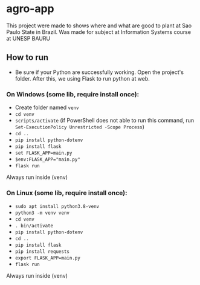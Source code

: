 # agro-app
This project were made to shows where and what are good to plant at Sao Paulo State in Brazil. Was made for subject at Information Systems course at UNESP BAURU

## How to run
- Be sure if your Python are successfully working. Open the project's folder. After this, we using Flask to run python at web.

### On Windows (some lib, require install once):
- Create folder named `venv`
- `cd venv`
- `scripts/activate` (if PowerShell does not able to run this command, run `Set-ExecutionPolicy Unrestricted -Scope Process`)
- `cd ..`
- `pip install python-dotenv`
- `pip install flask`
- `set FLASK_APP=main.py`
- `$env:FLASK_APP="main.py"`
- `flask run`

Always run inside (venv)

### On Linux (some lib, require install once):
- `sudo apt install python3.8-venv`
- `python3 -m venv venv`
- `cd venv`
- `. bin/activate`
- `pip install python-dotenv`
- `cd ..`
- `pip install flask`
- `pip install requests`
- `export FLASK_APP=main.py`
- `flask run`

Always run inside (venv)